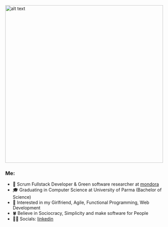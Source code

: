 <img src="https://i.pinimg.com/originals/9b/7a/9f/9b7a9f03a571f03185f83083b681b033.gif" alt="alt text" height="500">

<h3>Me:</h3>

* 💼   Scrum Fullstack Developer & Green software researcher at [mondora](https://github.com/mondora)
* 🎓   Graduating in Computer Science at University of Parma (Bachelor of Science)
* 🧐   Interested in my Girlfriend, Agile, Functional Programming, Web Development
* 🍀   Believe in Sociocracy, Simplicity and make software for People
* ✍🏻   Socials: [linkedin](https://www.linkedin.com/in/lorenzogalafassi/)
